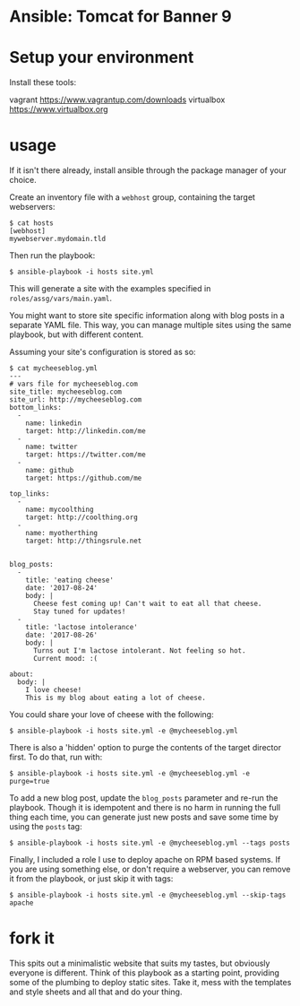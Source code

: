 # Ansible: Tomcat for Banner 9

# Setup your environment

Install these tools:

vagrant https://www.vagrantup.com/downloads
virtualbox https://www.virtualbox.org




# usage

If it isn't there already, install ansible through the package manager of your choice.

Create an inventory file with a `webhost` group, containing the target webservers:

~~~
$ cat hosts 
[webhost]
mywebserver.mydomain.tld
~~~

Then run the playbook:
~~~
$ ansible-playbook -i hosts site.yml
~~~

This will generate a site with the examples specified in `roles/assg/vars/main.yaml`.

You might want to store site specific information along with blog posts in a separate YAML file. This way, you can manage multiple sites using the same playbook, but with different content.

Assuming your site's configuration is stored as so:
~~~
$ cat mycheeseblog.yml
---
# vars file for mycheeseblog.com
site_title: mycheeseblog.com
site_url: http://mycheeseblog.com
bottom_links:
  -
    name: linkedin
    target: http://linkedin.com/me
  -
    name: twitter
    target: https://twitter.com/me
  -
    name: github
    target: https://github.com/me

top_links:
  -
    name: mycoolthing
    target: http://coolthing.org
  -
    name: myotherthing
    target: http://thingsrule.net


blog_posts:
  -
    title: 'eating cheese'
    date: '2017-08-24'
    body: |
      Cheese fest coming up! Can't wait to eat all that cheese.
      Stay tuned for updates!
  - 
    title: 'lactose intolerance'
    date: '2017-08-26'
    body: |
      Turns out I'm lactose intolerant. Not feeling so hot.
      Current mood: :(

about:
  body: |
    I love cheese!
    This is my blog about eating a lot of cheese.
~~~

You could share your love of cheese with the following:
~~~
$ ansible-playbook -i hosts site.yml -e @mycheeseblog.yml
~~~

There is also a 'hidden' option to purge the contents of the target director first. To do that, run with:

~~~
$ ansible-playbook -i hosts site.yml -e @mycheeseblog.yml -e purge=true
~~~

To add a new blog post, update the `blog_posts` parameter and re-run the playbook. Though it is idempotent and there is no harm in running the full thing each time, you can generate just new posts and save some time by using the `posts` tag:
~~~
$ ansible-playbook -i hosts site.yml -e @mycheeseblog.yml --tags posts
~~~

Finally, I included a role I use to deploy apache on RPM based systems. If you are using something else, or don't require a webserver, you can remove it from the playbook, or just skip it with tags:

~~~
$ ansible-playbook -i hosts site.yml -e @mycheeseblog.yml --skip-tags apache
~~~


# fork it
This spits out a minimalistic website that suits my tastes, but obviously everyone is different. Think of this playbook as a starting point, providing some of the plumbing to deploy static sites. Take it, mess with the templates and style sheets and all that and do your thing.

